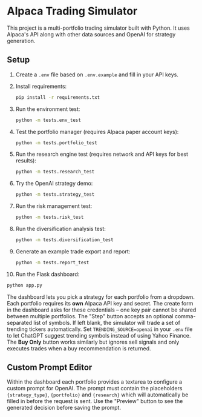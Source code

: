 # Alpaca Trading Simulator

This project is a multi-portfolio trading simulator built with Python. It uses Alpaca's API along with other data sources and OpenAI for strategy generation.

## Setup

1. Create a `.env` file based on `.env.example` and fill in your API keys.
2. Install requirements:
   ```bash
   pip install -r requirements.txt
   ```
3. Run the environment test:
   ```bash
   python -m tests.env_test
   ```
4. Test the portfolio manager (requires Alpaca paper account keys):
   ```bash
   python -m tests.portfolio_test
   ```
5. Run the research engine test (requires network and API keys for best results):
   ```bash
   python -m tests.research_test
   ```
6. Try the OpenAI strategy demo:
   ```bash
   python -m tests.strategy_test
   ```
7. Run the risk management test:
   ```bash
   python -m tests.risk_test
   ```
8. Run the diversification analysis test:
   ```bash
   python -m tests.diversification_test
   ```
9. Generate an example trade export and report:
   ```bash
   python -m tests.report_test
   ```

10. Run the Flask dashboard:
   ```bash
   python app.py
   ```
   The dashboard lets you pick a strategy for each portfolio from a dropdown.
   Each portfolio requires its **own** Alpaca API key and secret. The create form
   in the dashboard asks for these credentials – one key pair cannot be shared
   between multiple portfolios. The "Step" button accepts an optional comma-
   separated list of symbols. If left blank, the simulator will trade a set of
   trending tickers automatically. Set `TRENDING_SOURCE=openai` in your `.env`
   file to let ChatGPT suggest trending symbols instead of using Yahoo Finance.
   The **Buy Only** button works similarly but ignores sell signals and only
   executes trades when a buy recommendation is returned.

## Custom Prompt Editor

Within the dashboard each portfolio provides a textarea to configure a custom
prompt for OpenAI. The prompt must contain the placeholders `{strategy_type}`,
`{portfolio}` and `{research}` which will automatically be filled in before the
request is sent. Use the "Preview" button to see the generated decision before
saving the prompt.
